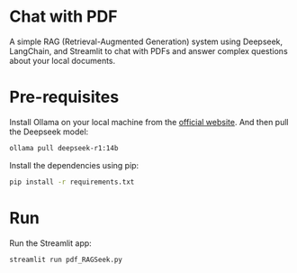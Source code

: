 # Chat with PDF
A simple RAG (Retrieval-Augmented Generation) system using Deepseek, LangChain, and Streamlit to chat with PDFs and answer complex questions about your local documents.


# Pre-requisites
Install Ollama on your local machine from the [official website](https://ollama.com/). And then pull the Deepseek model:

```bash
ollama pull deepseek-r1:14b
```

Install the dependencies using pip:

```bash
pip install -r requirements.txt
```

# Run
Run the Streamlit app:

```bash
streamlit run pdf_RAGSeek.py
```

